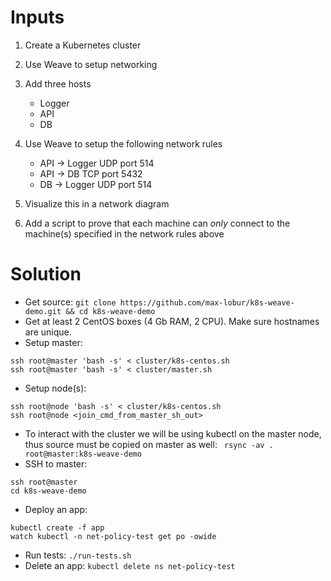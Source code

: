 # Inputs
1) Create a Kubernetes cluster  
2) Use Weave to setup networking  
3) Add three hosts
    * Logger
    * API
    * DB

4) Use Weave to setup the following network rules
    * API → Logger UDP port 514
    * API → DB TCP port 5432
    * DB → Logger UDP port 514

5) Visualize this in a network diagram  
6) Add a script to prove that each machine can *only* connect to the machine(s) specified in the network rules above  

# Solution
* Get source: `git clone https://github.com/max-lobur/k8s-weave-demo.git && cd k8s-weave-demo`
* Get at least 2 CentOS boxes (4 Gb RAM, 2 CPU). Make sure hostnames are unique.  
* Setup master:  
```
ssh root@master 'bash -s' < cluster/k8s-centos.sh
ssh root@master 'bash -s' < cluster/master.sh
```
* Setup node(s):
```
ssh root@node 'bash -s' < cluster/k8s-centos.sh
ssh root@node <join_cmd_from_master_sh_out>
```

* To interact with the cluster we will be using kubectl on the master node, thus source must be copied on master as well: ` rsync -av . root@master:k8s-weave-demo`
* SSH to master:
```
ssh root@master
cd k8s-weave-demo
```
* Deploy an app:
```
kubectl create -f app
watch kubectl -n net-policy-test get po -owide
```
* Run tests: `./run-tests.sh`
* Delete an app: `kubectl delete ns net-policy-test`
